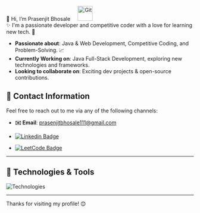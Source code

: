 

👋 Hi, I’m Prasenjit Bhosale 
<span align="right"> &nbsp;&nbsp;&nbsp; <img src="https://media.giphy.com/media/W5eoZHPpUx9sapR0eu/giphy.gif" width="40px" height="40px" alt="Git"/></span> <br>
✨ I'm a passionate developer and competitive coder with a love for learning new tech. 🚀

- **Passionate about**: Java & Web Development, Competitive Coding, and Problem-Solving.  📈
- **Currently Working on**: Java Full-Stack Development, exploring new technologies and frameworks.  
- **Looking to collaborate on**: Exciting dev projects & open-source contributions.

## 💼 Contact Information

Feel free to reach out to me via any of the following channels:

- **✉️ Email**: [prasenjitbhosale111@gmail.com](mailto:prasenjitbhosale111@gmail.com)  <br>
- [![Linkedin Badge](https://img.shields.io/badge/Connect-Prasenjit%20Bhosale-blue?style=for-the-badge&logo=linkedin)](https://www.linkedin.com/in/prasenjit-bhosale-678462212/)
  
- [![LeetCode Badge](https://img.shields.io/badge/LeetCode-prasenjitb_111-blue?style=for-the-badge&logo=leetcode)](https://leetcode.com/u/prasenjitb_111/)



  
---
## 🔧 Technologies & Tools


<!--
![Technologies](https://skillicons.dev/icons?i=js,html,css,react,nodejs,mongodb,java,spring,tailwind,sql)

-->
<!--
- **🔗 LinkedIn**: [Prasenjit Bhosale](https://www.linkedin.com/in/prasenjit-bhosale-678462212/)  
- **🔗 LeetCode**: [prasenjitb_111](https://leetcode.com/u/prasenjitb_111/)
-->


![Technologies](https://skillicons.dev/icons?i=java,spring,react,js,hibernate,tailwind,html,css,bootstrap,mysql,mongodb,angular,git,postman)






---



Thanks for visiting my profile! 😊

